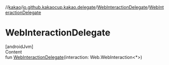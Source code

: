 //[kakao](../../../index.md)/[io.github.kakaocup.kakao.delegate](../index.md)/[WebInteractionDelegate](index.md)/[WebInteractionDelegate](-web-interaction-delegate.md)



# WebInteractionDelegate  
[androidJvm]  
Content  
fun [WebInteractionDelegate](-web-interaction-delegate.md)(interaction: Web.WebInteraction<*>)  



